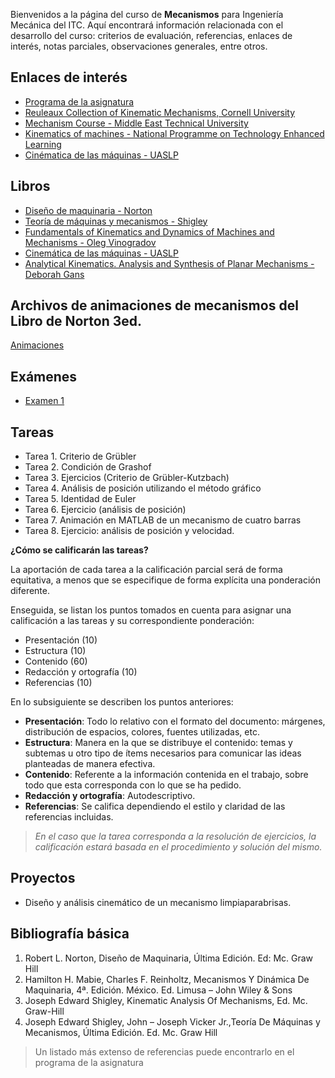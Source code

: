 <!-- 
.. title: Mecanismos
.. slug: mecanismos
.. date: 2017-01-20 19:21:31 UTC-06:00
.. tags: 
.. category: 
.. link: 
.. description: 
.. type: text
-->

Bienvenidos a la página del curso de **Mecanismos** para Ingeniería Mecánica del ITC. 
Aquí encontrará información relacionada con el desarrollo del curso: criterios de evaluación, referencias, 
enlaces de interés, notas parciales, observaciones generales, entre otros.

## Enlaces de interés

* [Programa de la asignatura](/pdf/AED1043-Mecanismos.pdf)
* [Reuleaux Collection of Kinematic Mechanisms, Cornell University](http://kmoddl.library.cornell.edu./model.php?m=reuleaux)
* [Mechanism Course - Middle East Technical University](http://ocw.metu.edu.tr/course/view.php?id=132)
* [Kinematics of machines - National Programme on Technology Enhanced Learning](https://www.youtube.com/watch?v=MJeRFzs4oRU&list=PLBEA57F7E7560C8E8)
* [Cinématica de las máquinas - UASLP](http://ingenieria.uaslp.mx/web2010/Estudiantes/apuntes/Cinem%C3%A1tica%20de%20las%20M%C3%A1quinas.pdf)

## Libros

* [Diseño de maquinaria - Norton](https://www.dropbox.com/s/6vnzxtszprj7zkk/Dise%C3%B1o%20Maquinaria%20-%20Norton.pdf?dl=0)
* [Teoría de máquinas y mecanismos - Shigley](https://www.dropbox.com/s/kffy5qjsj0rjypg/Teor%C3%ADa%20de%20m%C3%A1quinas%20y%20mecanismos%20-%20Shigley.pdf?dl=0)
* [Fundamentals of Kinematics and Dynamics of Machines and Mechanisms - Oleg Vinogradov](https://www.dropbox.com/s/ncahewvwlcoseea/Oleg%20Vinogradov-Fundamentals%20of%20Kinematics%20and%20Dynamics%20of%20Machines%20and%20Mechanisms-CRC%20Press%20%282000%29.pdf?dl=0)
* [Cinemática de las máquinas - UASLP](https://www.dropbox.com/s/bi48a1b5mel3ng4/Cinem%C3%A1tica%20de%20las%20M%C3%A1quinas%20-%20UASLP.pdf?dl=0)
* [Analytical Kinematics. Analysis and Synthesis of Planar Mechanisms - Deborah Gans](https://www.dropbox.com/s/1u2j96vlkuh13y3/Deborah%20Gans%20Auth.%20Analytical%20Kinematics.%20Analysis%20and%20Synthesis%20of%20Planar%20Mechanisms.pdf?dl=0)

## Archivos de animaciones de mecanismos del Libro de Norton 3ed.

[Animaciones](/mecanismos/animations/Animation.html)

## Exámenes

* [Examen 1](/pdf/Examen_01_Mecanismos.pdf)

## Tareas 

* Tarea 1. Criterio de Grübler
* Tarea 2. Condición de Grashof
* Tarea 3. Ejercicios (Criterio de Grübler-Kutzbach)
* Tarea 4. Análisis de posición utilizando el método gráfico
* Tarea 5. Identidad de Euler
* Tarea 6. Ejercicio (análisis de posición)
* Tarea 7. Animación en MATLAB de un mecanismo de cuatro barras
* Tarea 8. Ejercicio: análisis de posición y velocidad.

**¿Cómo se calificarán las tareas?**

La aportación de cada tarea a la calificación parcial será de forma equitativa, a menos que se especifique 
de forma explícita una ponderación diferente.

Enseguida, se listan los puntos tomados en cuenta para asignar una calificación a las tareas y su correspondiente 
ponderación: 

* Presentación (10)
* Estructura (10)
* Contenido (60)
* Redacción y ortografía (10)
* Referencias (10)

En lo subsiguiente se describen los puntos anteriores: 

* **Presentación**: Todo lo relativo con el formato del documento: márgenes, distribución de espacios, colores, fuentes utilizadas, etc.
* **Estructura**: Manera en la que se distribuye el contenido: temas y subtemas u otro tipo de ítems necesarios para comunicar las ideas planteadas de manera efectiva.
* **Contenido**: Referente a la información contenida en el trabajo, sobre todo que esta corresponda con lo que se ha pedido.
* **Redacción y ortografía**: Autodescriptivo.
* **Referencias**:  Se califica dependiendo el estilo y claridad de las referencias incluidas.

> *En el caso que la tarea corresponda a la resolución de ejercicios, la calificación estará basada en el procedimiento y solución del mismo.*

## Proyectos

* Diseño y análisis cinemático de un mecanismo limpiaparabrisas.

## Bibliografía básica

1. Robert L. Norton, Diseño de Maquinaria, Última Edición. Ed: Mc. Graw Hill
1. Hamilton H. Mabie, Charles F. Reinholtz, Mecanismos Y Dinámica De Maquinaria, 4ª. Edición. México. Ed. Limusa – John Wiley & Sons
1. Joseph Edward Shigley, Kinematic Analysis Of Mechanisms, Ed. Mc. Graw-Hill
1. Joseph Edward Shigley, John – Joseph Vicker Jr.,Teoría De Máquinas y Mecanismos, Última Edición. Ed. Mc. Graw Hill

> Un listado más extenso de referencias puede encontrarlo en el programa de la asignatura